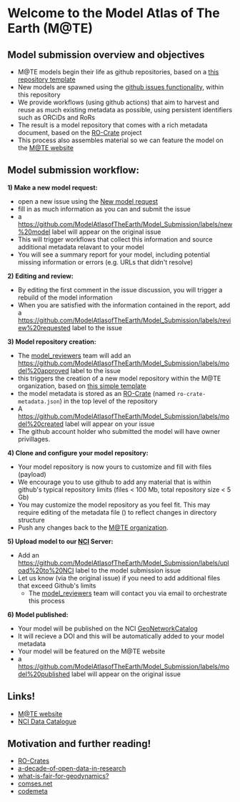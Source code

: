 # Welcome to the Model Atlas of The Earth (M@TE)

## Model submission overview and objectives

* M@TE models begin their life as github repositories, based on a [this repository template](https://github.com/ModelAtlasofTheEarth/mate_model_template)
* New models are spawned using the [github issues functionality](https://github.com/ModelAtlasofTheEarth/Model_Submission/issues), within this repository
* We provide workflows (using github actions) that aim to harvest and reuse as much existing metadata as possible, using persistent identifiers such as ORCiDs and RoRs
* The result is a model repository that comes with a rich metadata document, based on the [RO-Crate](https://www.researchobject.org/ro-crate/) project
* This process also assembles material so we can feature the model on the [M@TE website](https://mate.science)


## Model submission workflow:

**1) Make a new model request:**
* open a new issue using the [New model request](https://github.com/ModelAtlasofTheEarth/Model_Submission/issues/new/choose)
* fill in as much information as you can and submit the issue
* a https://github.com/ModelAtlasofTheEarth/Model_Submission/labels/new%20model label will appear on the original issue
* This will trigger workflows that collect this information and source additional metadata relavant to your model
* You will see a summary report for your model, including potential missing information or errors (e.g. URLs that didn't resolve)
  

**2) Editing and review:**

* By editing the first comment in the issue discussion, you will trigger a rebuild of the model information
* When you are satisfied with the information contained in the report, add a https://github.com/ModelAtlasofTheEarth/Model_Submission/labels/review%20requested label to the issue

**3) Model repository creation:**
* The [model_reviewers](https://github.com/orgs/ModelAtlasofTheEarth/teams/model_reviewers) team will add an https://github.com/ModelAtlasofTheEarth/Model_Submission/labels/model%20approved label to the issue
* this triggers the creation of a new model repository within the M@TE organization, based on [this simple template](https://github.com/ModelAtlasofTheEarth/mate_model_template)
* the model metadata is stored as an [RO-Crate](https://www.researchobject.org/ro-crate/) (named `ro-crate-metadata.json`) in the top level of the repository
* A https://github.com/ModelAtlasofTheEarth/Model_Submission/labels/model%20created label will appear on your issue
* The github account holder who submitted the model will have owner privillages.


**4) Clone and configure your model repository:**

* Your model repository is now yours to customize and fill with files (payload)
* We encourage you to use github to add any material that is within github's typical repository limits (files < 100 Mb, total repository size < 5 Gb)
* You may customize the model repository as you feel fit. This may require editing of the metadata file () to reflect changes in directory structure
* Push any changes back to the [M@TE organization](https://github.com/ModelAtlasofTheEarth/).  

**5) Upload model to our [NCI](https://nci.org.au/) Server:**
* Add an https://github.com/ModelAtlasofTheEarth/Model_Submission/labels/upload%20to%20NCI label to the model submission issue
* Let us know (via the original issue) if you need to add additional files that exceed Github's limits
  * The [model_reviewers](https://github.com/orgs/ModelAtlasofTheEarth/teams/model_reviewers) team will contact you via email to orchestrate this process

**6) Model published:**
* Your model will be published on the NCI [GeoNetworkCatalog](https://geonetwork.nci.org.au/geonetwork/srv/eng/catalog.search#/home)
* It will recieve a DOI and this will be automatically added to your model metadata
* Your model will be featured on the M@TE website
* a https://github.com/ModelAtlasofTheEarth/Model_Submission/labels/model%20published label will appear on the original issue

## Links!

* [M@TE website](https://mate.science)
* [NCI Data Catalogue](https://geonetwork.nci.org.au/geonetwork/)

## Motivation and further reading!

* [RO-Crates](https://www.researchobject.org/ro-crate/)
* [a-decade-of-open-data-in-research](https://scholarlykitchen.sspnet.org/2022/03/30/guest-post-a-decade-of-open-data-in-research-real-change-or-slow-moving-compliance/?informz=1)
* [what-is-fair-for-geodynamics?](https://blogs.egu.eu/divisions/gd/2020/07/24/what-is-fair-for-geodynamics/)
* [comses.net](comses.net)
* [codemeta](https://codemeta.github.io/index.html)




